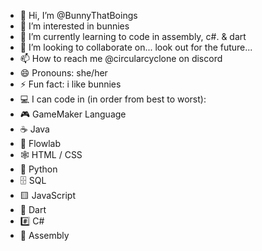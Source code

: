 - 👋 Hi, I’m @BunnyThatBoings
- 👀 I’m interested in bunnies
- 🌱 I’m currently learning to code in assembly, c#. & dart
- 💞️ I’m looking to collaborate on... look out for the future...
- 📫 How to reach me @circularcyclone on discord
- 😄 Pronouns: she/her
- ⚡ Fun fact: i like bunnies
- 💻 I can code in (in order from best to worst):
- 🎮 GameMaker Language
- ☕ Java
- 🚰 Flowlab
- 🕸️ HTML / CSS
- 🐍 Python
- 🗄️ SQL
- 🟨 JavaScript
- 🚄 Dart
- #️⃣ C#
- 🧠 Assembly
<!---
BunnyThatBoings/BunnyThatBoings is a ✨ special ✨ repository because its `README.md` (this file) appears on your GitHub profile.
You can click the Preview link to take a look at your changes.
--->
